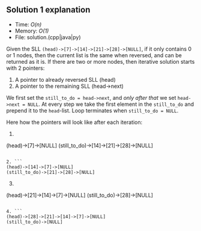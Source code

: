 ## Solution 1 explanation
* Time: _O(n)_
* Memory: _O(1)_
* File: solution.(cpp|java|py)

Given the SLL `(head)->[7]->[14]->[21]->[28]->[NULL]`, if it only contains 0 or 1 nodes, then the current list is the same when reversed, and can be returned as it is. If there are two or more nodes, then iterative solution starts with 2 pointers:
1. A pointer to already reversed SLL (head)
2. A pointer to the remaining SLL (head->next)

We first set the `still_to_do = head->next`, and _only after that_ we set `head->next = NULL`. At every step we take the first element in the `still_to_do` and prepend it to the `head`-list. Loop terminates when `still_to_do = NULL`.

Here how the pointers will look like after each iteration:

1. ```
(head)->[7]->[NULL]
(still_to_do)->[14]->[21]->[28]->[NULL]
```

2. ```
(head)->[14]->[7]->[NULL]
(still_to_do)->[21]->[28]->[NULL]
```

3. ```
(head)->[21]->[14]->[7]->[NULL]
(still_to_do)->[28]->[NULL]
```

4. ```
(head)->[28]->[21]->[14]->[7]->[NULL]
(still_to_do)->[NULL]
```